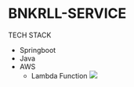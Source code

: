 # BNKRLL-SERVICE

TECH STACK
- Springboot
- Java
- AWS
  - Lambda Function 
  ![](../../AWS-Lambda-Bnkrll.png)

